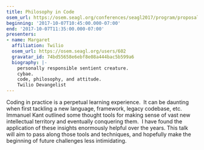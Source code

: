 ```yaml
---
title: Philosophy in Code
osem_url: https://osem.seagl.org/conferences/seagl2017/program/proposals/321
beginning: '2017-10-07T10:45:00.000-07:00'
end: '2017-10-07T11:35:00.000-07:00'
presenters:
- name: Margaret
  affiliation: Twilio
  osem_url: https://osem.seagl.org/users/602
  gravatar_id: 74bd55658e6ebf8e08a444bac5b599a6
  biography: |-
    personally responsible sentient creature.
    cybae.
    code, philosophy, and attitude.
    Twilio Devangelist
---
```


Coding in practice is a perpetual learning experience.  It can be daunting when first tackling a new language, framework, legacy codebase, etc. Immanuel Kant outlined some thought tools for making sense of vast new intellectual territory and eventually conquering them.  I have found the application of these insights enormously helpful over the years. This talk will aim to pass along those tools and techniques, and hopefully make the beginning of future challenges less intimidating.

